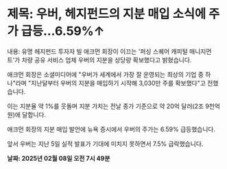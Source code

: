 # **제목: 우버, 헤지펀드의 지분 매입 소식에 주가 급등...6.59%↑**

  내용: 유명 헤지펀드 투자자 빌 애크먼 회장이 이끄는 '퍼싱 스퀘어 캐피털 매니지먼트'가 차량 공유 서비스 업체 우버의 지분을 상당량 확보했다고 밝혔습니다. 

애크먼 회장은 소셜미디어에 "우버가 세계에서 가장 잘 운영되는 최상의 기업 중 하나"라며 "지난달부터 우버의 지분을 매입하기 시작해 3,030만 주를 확보했다"고 전했습니다. 

이는 지분율 약 1%를 웃돌며 지분 가치는 전날 종가 기준으로 약 20억 달러(2조 9천억 원)에 달합니다. 

애크먼 회장의 지분 매입 발언에 뉴욕 증시에서 우버의 주가는 6.59% 급등했습니다. 

앞서 우버는 지난 5일 실적 발표가 기대에 미치지 못하면서 7.5% 급락했습니다.

  **날짜: 2025년 02월 08일 오전 7시 49분**